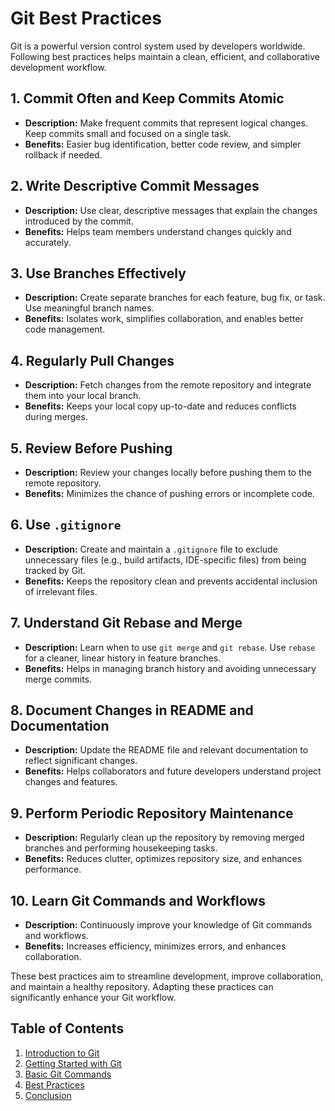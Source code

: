 # Git Best Practices

Git is a powerful version control system used by developers worldwide. Following best practices helps maintain a clean, efficient, and collaborative development workflow.

## 1. Commit Often and Keep Commits Atomic

- **Description:** Make frequent commits that represent logical changes. Keep commits small and focused on a single task.
- **Benefits:** Easier bug identification, better code review, and simpler rollback if needed.

## 2. Write Descriptive Commit Messages

- **Description:** Use clear, descriptive messages that explain the changes introduced by the commit.
- **Benefits:** Helps team members understand changes quickly and accurately.

## 3. Use Branches Effectively

- **Description:** Create separate branches for each feature, bug fix, or task. Use meaningful branch names.
- **Benefits:** Isolates work, simplifies collaboration, and enables better code management.

## 4. Regularly Pull Changes

- **Description:** Fetch changes from the remote repository and integrate them into your local branch.
- **Benefits:** Keeps your local copy up-to-date and reduces conflicts during merges.

## 5. Review Before Pushing

- **Description:** Review your changes locally before pushing them to the remote repository.
- **Benefits:** Minimizes the chance of pushing errors or incomplete code.

## 6. Use `.gitignore`

- **Description:** Create and maintain a `.gitignore` file to exclude unnecessary files (e.g., build artifacts, IDE-specific files) from being tracked by Git.
- **Benefits:** Keeps the repository clean and prevents accidental inclusion of irrelevant files.

## 7. Understand Git Rebase and Merge

- **Description:** Learn when to use `git merge` and `git rebase`. Use `rebase` for a cleaner, linear history in feature branches.
- **Benefits:** Helps in managing branch history and avoiding unnecessary merge commits.

## 8. Document Changes in README and Documentation

- **Description:** Update the README file and relevant documentation to reflect significant changes.
- **Benefits:** Helps collaborators and future developers understand project changes and features.

## 9. Perform Periodic Repository Maintenance

- **Description:** Regularly clean up the repository by removing merged branches and performing housekeeping tasks.
- **Benefits:** Reduces clutter, optimizes repository size, and enhances performance.

## 10. Learn Git Commands and Workflows

- **Description:** Continuously improve your knowledge of Git commands and workflows.
- **Benefits:** Increases efficiency, minimizes errors, and enhances collaboration.

These best practices aim to streamline development, improve collaboration, and maintain a healthy repository. Adapting these practices can significantly enhance your Git workflow.


## Table of Contents

1. [Introduction to Git](introduction.md)
2. [Getting Started with Git](Getting_Started_With_Git.md)
3. [Basic Git Commands](Basic_Git_Commands.md)
4. [Best Practices](Best_Practices.md)
5. [Conclusion](Conclusion.md)

